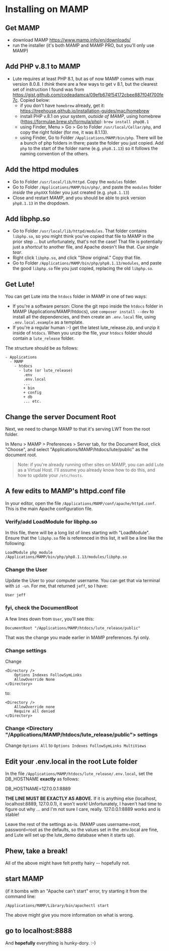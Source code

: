# Installing on MAMP

## Get MAMP

- download MAMP https://www.mamp.info/en/downloads/
- run the installer (it's both MAMP and MAMP PRO, but you'll only use MAMP)

## Add PHP v.8.1 to MAMP

- Lute requires at least PHP 8.1, but as of now MAMP comes with max version 8.0.8.  I *think* there are a few ways to get v 8.1, but the clearest set of instruction I found was from https://gist.github.com/codeadamca/09efb674f54172cbee887f04f700fe7c.  Copied below:
  - if you don't have `homebrew` already, get it: https://treehouse.github.io/installation-guides/mac/homebrew
  - install PHP v.8.1 on your system, _outside of MAMP_, using homebrew (https://formulae.brew.sh/formula/php):
`brew install php@8.1`
  - using Finder, Menu > Go > Go to Folder `/usr/local/Cellar/php`, and copy the right folder (for me, it was 8.1.13).
  - using Finder, Go to Folder `/Applications/MAMP/bin/php`.  There will be a bunch of php folders in there; paste the folder you just copied.  Add `php` to the start of the folder name (e.g. `php8.1.13`) so it follows the naming convention of the others.

## Add the httpd modules

  - Go to Folder `/usr/local/lib/httpd`.  Copy the `modules` folder.
  - Go to Folder `/Applications/MAMP/bin/php/`, and paste the `modules` folder _inside_ the `phpXXX` folder you just created (e.g. `php8.1.13`)
  - Close and restart MAMP, and you should be able to pick version `php8.1.13` in the dropdown.

## Add libphp.so

  - Go to Folder `/usr/local/lib/httpd/modules`.  That folder contains `libphp.so`, so you might think you've copied that file to MAMP in the prior step ... but unfortunately, that's not the case!  That file is potentially just a _shortcut_ to another file, and Apache doesn't like that.  _Cue single tear_.
  - Right click `libphp.so`, and click "Show original."  Copy that file.
  - Go to Folder `/Applications/MAMP/bin/php/php8.1.13/modules`, and paste the good `libphp.so` file you just copied, replacing the old `libphp.so`.

## Get Lute!

You can get Lute into the `htdocs` folder in MAMP in one of two ways:

- If you're a software person: Clone the git repo inside the `htdocs` folder in MAMP (Applications/MAMP/htdocs), use `composer install --dev` to install all the dependencies, and then create an `.env.local` file, using `.env.local.example` as a template.
- If you're a regular human :-) get the latest lute_release.zip, and unzip it inside of `htdocs`.  When you unzip the file, your `htdocs` folder should contain a `lute_release` folder.

The structure should be as follows:

```
- Applications
  - MAMP
    - htdocs
      - lute (or lute_release)
        .env
        .env.local
        ...
        + bin
        + config
        + db
        ... etc.
```

## Change the server Document Root

Next, we need to change MAMP to that it's serving LWT from the root folder.

In Menu > MAMP > Preferences > Server tab, for the Document Root, click "Choose", and select "Applications/MAMP/htdocs/lute/public" as the document root.

> Note: if you're already running other sites on MAMP, you can add Lute as a Virtual Host.  I'll assume you already know how to do this, and how to update your `/etc/hosts`.

## A few edits to MAMP's httpd.conf file

In your editor, open the file `/Applications/MAMP/conf/apache/httpd.conf`.  This is the main Apache configuration file.

### Verify/add LoadModule for libphp.so

In this file, there will be a long list of lines starting with "LoadModule".  Ensure that the `libphp.so` file is referenced in this list, it will be a line like the following:

```
LoadModule php_module        /Applications/MAMP/bin/php/php8.1.13/modules/libphp.so
```

### Change the User

Update the User to your computer username.  You can get that via terminal with `id -un`.  For me, that returned `jeff`, so I have:

```
User jeff
```

### fyi, check the DocumentRoot

A few lines down from `User`, you'll see this:

```
DocumentRoot "/Applications/MAMP/htdocs/lute_release/public"
```

That was the change you made earlier in MAMP preferences.  fyi only.

### Change <Directory /> settings

Change

```
<Directory />
    Options Indexes FollowSymLinks
    AllowOverride None
</Directory>
```

to:

```
<Directory />
    AllowOverride none
    Require all denied
</Directory>
```

### Change <Directory "/Applications/MAMP/htdocs/lute_release/public"> settings

Change `Options All` to `Options Indexes FollowSymLinks MultiViews`

## Edit your .env.local in the root Lute folder

In the file `/Applications/MAMP/htdocs/lute_release/.env.local`, set the DB_HOSTNAME **exactly** as follows:

DB_HOSTNAME=127.0.0.1:8889

**THE LINE MUST BE EXACTLY AS ABOVE.**  If it is anything else (localhost, localhost:8889, 127.0.0.1), it won't work!  Unfortunately, I haven't had time to figure out why ... and I'm not sure I care, really.  127.0.0.1:8889 works and is stable!

Leave the rest of the settings as-is. (MAMP uses username=root, password=root as the defaults, so the values set in the .env.local are fine, and Lute will set up the lute_demo database when it starts up).

## Phew, take a break!

All of the above might have felt pretty hairy -- hopefully not.

## start MAMP

(if it bombs with an "Apache can't start" error, try starting it from the command line:

```
/Applications/MAMP/Library/bin/apachectl start
```

The above might give you more information on what is wrong.

## go to localhost:8888

And **hopefully** everything is hunky-dory.  :-)